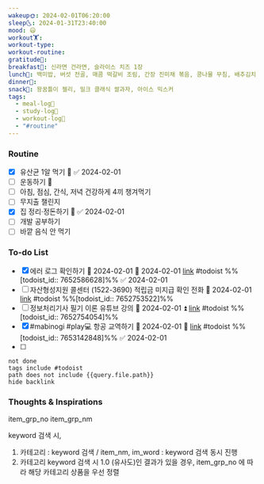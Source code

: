 ```yaml
---
wakeup🌞: 2024-02-01T06:20:00
sleep🌜: 2024-01-31T23:40:00
mood: 😃
workout🏋️: 
workout-type: 
workout-routine: 
gratitude🙏: 
breakfast🍳: 신라면 건라면, 슬라이스 치즈 1장
lunch🍚: 백미밥, 버섯 전골, 매콤 떡갈비 조림, 간장 진미채 볶음, 콩나물 무침, 배추김치
dinner🥗: 
snack🍬: 왕꿈틀이 젤리, 밀크 클래식 쌀과자, 아이스 믹스커
tags:
  - meal-log📝
  - study-log📓
  - workout-log💪
  - "#routine"
---
```

### Routine 
- [x] 유산균 1알 먹기 🔼 ✅ 2024-02-01
- [ ] 운동하기 🔼
- [ ] 아침, 점심, 간식, 저녁 건강하게 4끼 챙겨먹기
- [ ] 무지출 챌린지 
- [x] 집 정리·정돈하기 🔼 ✅ 2024-02-01
- [ ] 개발 공부하기
- [ ] 바깥 음식 안 먹기 

### To-do List 
- [x] 에러 로그 확인하기 🛫 2024-02-01 📅 2024-02-01 [link](https://todoist.com/showTask?id=7652586628) #todoist  %%[todoist_id:: 7652586628]%% ✅ 2024-02-01
- [ ] 자산형성지원 콜센터 (1522-3690) 적립금 미지급 확인 전화 📅 2024-02-01 [link](https://todoist.com/showTask?id=7652753522) #todoist  %%[todoist_id:: 7652753522]%%
- [ ] 정보처리기사 필기 이론 유튜브 강의 📅 2024-02-01 ⏫ [link](https://todoist.com/showTask?id=7652754054) #todoist  %%[todoist_id:: 7652754054]%%
- [x] #mabinogi #play💻 항공 교역하기 📅 2024-02-01 🔼 [link](https://todoist.com/showTask?id=7653142848) #todoist  %%[todoist_id:: 7653142848]%% ✅ 2024-02-01
- [ ] 

```tasks
not done
tags include #todoist 
path does not include {{query.file.path}}
hide backlink
```


### Thoughts & Inspirations

item_grp_no 
item_grp_nm

keyword 검색 시,
1. 카테고리 : keyword 검색 / item_nm, im_word : keyword 검색 동시 진행
2. 카테고리 keyword 검색 시 1.0 (유사도)인 결과가 있을 경우, item_grp_no 에 따라 해당 카테고리 상품을 우선 정렬

